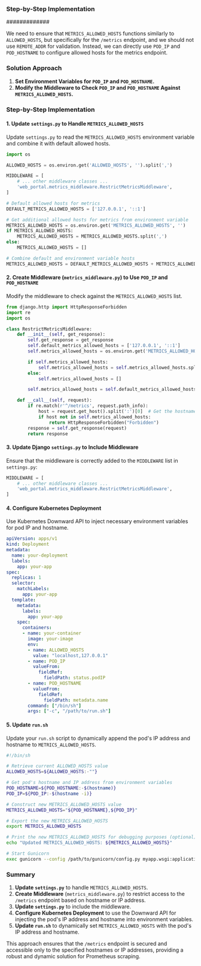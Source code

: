 ### Step-by-Step Implementation

#############

We need to ensure that `METRICS_ALLOWED_HOSTS` functions similarly to `ALLOWED_HOSTS`, but specifically for the `/metrics` endpoint, and we should not use `REMOTE_ADDR` for validation. Instead, we can directly use `POD_IP` and `POD_HOSTNAME` to configure allowed hosts for the metrics endpoint.

### Solution Approach

1. **Set Environment Variables for `POD_IP` and `POD_HOSTNAME`.**
2. **Modify the Middleware to Check `POD_IP` and `POD_HOSTNAME` Against `METRICS_ALLOWED_HOSTS`.**

### Step-by-Step Implementation

#### 1. Update `settings.py` to Handle `METRICS_ALLOWED_HOSTS`

Update `settings.py` to read the `METRICS_ALLOWED_HOSTS` environment variable and combine it with default allowed hosts.

```python
import os

ALLOWED_HOSTS = os.environ.get('ALLOWED_HOSTS', '').split(',')

MIDDLEWARE = [
    # ... other middleware classes ...
    'web_portal.metrics_middleware.RestrictMetricsMiddleware',
]

# Default allowed hosts for metrics
DEFAULT_METRICS_ALLOWED_HOSTS = ['127.0.0.1', '::1']

# Get additional allowed hosts for metrics from environment variable
METRICS_ALLOWED_HOSTS = os.environ.get('METRICS_ALLOWED_HOSTS', '')
if METRICS_ALLOWED_HOSTS:
    METRICS_ALLOWED_HOSTS = METRICS_ALLOWED_HOSTS.split(',')
else:
    METRICS_ALLOWED_HOSTS = []

# Combine default and environment variable hosts
METRICS_ALLOWED_HOSTS = DEFAULT_METRICS_ALLOWED_HOSTS + METRICS_ALLOWED_HOSTS
```

#### 2. Create Middleware (`metrics_middleware.py`) to Use `POD_IP` and `POD_HOSTNAME`

Modify the middleware to check against the `METRICS_ALLOWED_HOSTS` list.

```python
from django.http import HttpResponseForbidden
import re
import os

class RestrictMetricsMiddleware:
    def __init__(self, get_response):
        self.get_response = get_response
        self.default_metrics_allowed_hosts = ['127.0.0.1', '::1']
        self.metrics_allowed_hosts = os.environ.get('METRICS_ALLOWED_HOSTS', '')

        if self.metrics_allowed_hosts:
            self.metrics_allowed_hosts = self.metrics_allowed_hosts.split(',')
        else:
            self.metrics_allowed_hosts = []

        self.metrics_allowed_hosts = self.default_metrics_allowed_hosts + self.metrics_allowed_hosts

    def __call__(self, request):
        if re.match(r'^/metrics', request.path_info):
            host = request.get_host().split(':')[0]  # Get the hostname without port
            if host not in self.metrics_allowed_hosts:
                return HttpResponseForbidden("Forbidden")
        response = self.get_response(request)
        return response
```

#### 3. Update Django `settings.py` to Include Middleware

Ensure that the middleware is correctly added to the `MIDDLEWARE` list in `settings.py`:

```python
MIDDLEWARE = [
    # ... other middleware classes ...
    'web_portal.metrics_middleware.RestrictMetricsMiddleware',
]
```

#### 4. Configure Kubernetes Deployment

Use Kubernetes Downward API to inject necessary environment variables for pod IP and hostname.

```yaml
apiVersion: apps/v1
kind: Deployment
metadata:
  name: your-deployment
  labels:
    app: your-app
spec:
  replicas: 1
  selector:
    matchLabels:
      app: your-app
  template:
    metadata:
      labels:
        app: your-app
    spec:
      containers:
      - name: your-container
        image: your-image
        env:
        - name: ALLOWED_HOSTS
          value: "localhost,127.0.0.1"
        - name: POD_IP
          valueFrom:
            fieldRef:
              fieldPath: status.podIP
        - name: POD_HOSTNAME
          valueFrom:
            fieldRef:
              fieldPath: metadata.name
        command: ["/bin/sh"]
        args: ["-c", "/path/to/run.sh"]
```

#### 5. Update `run.sh`

Update your `run.sh` script to dynamically append the pod's IP address and hostname to `METRICS_ALLOWED_HOSTS`.

```sh
#!/bin/sh

# Retrieve current ALLOWED_HOSTS value
ALLOWED_HOSTS=${ALLOWED_HOSTS:-""}

# Get pod's hostname and IP address from environment variables
POD_HOSTNAME=${POD_HOSTNAME:-$(hostname)}
POD_IP=${POD_IP:-$(hostname -i)}

# Construct new METRICS_ALLOWED_HOSTS value
METRICS_ALLOWED_HOSTS="${POD_HOSTNAME},${POD_IP}"

# Export the new METRICS_ALLOWED_HOSTS
export METRICS_ALLOWED_HOSTS

# Print the new METRICS_ALLOWED_HOSTS for debugging purposes (optional)
echo "Updated METRICS_ALLOWED_HOSTS: ${METRICS_ALLOWED_HOSTS}"

# Start Gunicorn
exec gunicorn --config /path/to/gunicorn/config.py myapp.wsgi:application
```

### Summary

1. **Update `settings.py`** to handle `METRICS_ALLOWED_HOSTS`.
2. **Create Middleware** (`metrics_middleware.py`) to restrict access to the `/metrics` endpoint based on hostname or IP address.
3. **Update `settings.py`** to include the middleware.
4. **Configure Kubernetes Deployment** to use the Downward API for injecting the pod's IP address and hostname into environment variables.
5. **Update `run.sh`** to dynamically set `METRICS_ALLOWED_HOSTS` with the pod's IP address and hostname.

This approach ensures that the `/metrics` endpoint is secured and accessible only to the specified hostnames or IP addresses, providing a robust and dynamic solution for Prometheus scraping.
